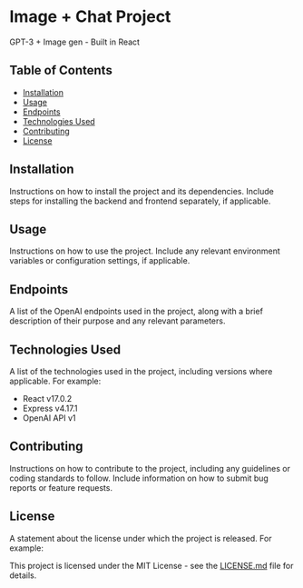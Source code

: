 # Image + Chat Project

GPT-3 + Image gen - Built in React

## Table of Contents

- [Installation](#installation)
- [Usage](#usage)
- [Endpoints](#endpoints)
- [Technologies Used](#technologies-used)
- [Contributing](#contributing)
- [License](#license)

## Installation

Instructions on how to install the project and its dependencies. Include steps for installing the backend and frontend separately, if applicable.

## Usage

Instructions on how to use the project. Include any relevant environment variables or configuration settings, if applicable.

## Endpoints

A list of the OpenAI endpoints used in the project, along with a brief description of their purpose and any relevant parameters.

## Technologies Used

A list of the technologies used in the project, including versions where applicable. For example:

- React v17.0.2
- Express v4.17.1
- OpenAI API v1

## Contributing

Instructions on how to contribute to the project, including any guidelines or coding standards to follow. Include information on how to submit bug reports or feature requests.

## License

A statement about the license under which the project is released. For example:

This project is licensed under the MIT License - see the [LICENSE.md](LICENSE.md) file for details.
